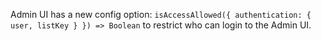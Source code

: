 Admin UI has a new config option: `isAccessAllowed({ authentication: { user, listKey } }) => Boolean` to restrict who can login to the Admin UI.